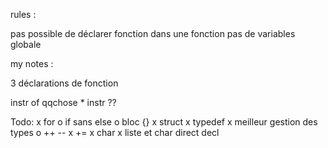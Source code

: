 
rules : 

pas possible de déclarer fonction dans une fonction 
pas de variables globale 






my notes  :

3 déclarations de fonction 


instr of qqchose * instr ?? 


Todo: 
x   for
o   if sans else 
o   bloc {}
x   struct 
x   typedef 
x   meilleur gestion des types 
o   ++ -- 
x   += 
x   char 
x   liste et char direct decl 
